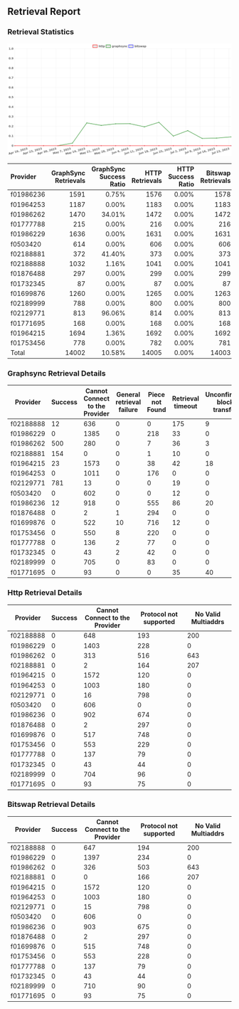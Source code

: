 ## Retrieval Report
### Retrieval Statistics
<img src="https://raw.githubusercontent.com/data-preservation-programs/filplus-checker-assets/main/filecoin-project/filecoin-plus-large-datasets/issues/1293/1690163791694.png"/>

| Provider  | GraphSync Retrievals | GraphSync Success Ratio | HTTP Retrievals | HTTP Success Ratio | Bitswap Retrievals | Bitswap Success Ratio |
| :-------- | -------------------: | ----------------------: | --------------: | -----------------: | -----------------: | --------------------: |
| f01986236 |                 1591 |                   0.75% |            1576 |              0.00% |               1578 |                 0.00% |
| f01964253 |                 1187 |                   0.00% |            1183 |              0.00% |               1183 |                 0.00% |
| f01986262 |                 1470 |                  34.01% |            1472 |              0.00% |               1472 |                 0.00% |
| f01777788 |                  215 |                   0.00% |             216 |              0.00% |                216 |                 0.00% |
| f01986229 |                 1636 |                   0.00% |            1631 |              0.00% |               1631 |                 0.00% |
| f0503420  |                  614 |                   0.00% |             606 |              0.00% |                606 |                 0.00% |
| f02188881 |                  372 |                  41.40% |             373 |              0.00% |                373 |                 0.00% |
| f02188888 |                 1032 |                   1.16% |            1041 |              0.00% |               1041 |                 0.00% |
| f01876488 |                  297 |                   0.00% |             299 |              0.00% |                299 |                 0.00% |
| f01732345 |                   87 |                   0.00% |              87 |              0.00% |                 87 |                 0.00% |
| f01699876 |                 1260 |                   0.00% |            1265 |              0.00% |               1263 |                 0.00% |
| f02189999 |                  788 |                   0.00% |             800 |              0.00% |                800 |                 0.00% |
| f02129771 |                  813 |                  96.06% |             814 |              0.00% |                813 |                 0.00% |
| f01771695 |                  168 |                   0.00% |             168 |              0.00% |                168 |                 0.00% |
| f01964215 |                 1694 |                   1.36% |            1692 |              0.00% |               1692 |                 0.00% |
| f01753456 |                  778 |                   0.00% |             782 |              0.00% |                781 |                 0.00% |
| Total     |                14002 |                  10.58% |           14005 |              0.00% |              14003 |                 0.00% |

### Graphsync Retrieval Details
| Provider  | Success | Cannot Connect to the Provider | General retrieval failure | Piece not Found | Retrieval timeout | Unconfirmed block transfer | No Valid Multiaddrs |
| --------- | ------- | ------------------------------ | ------------------------- | --------------- | ----------------- | -------------------------- | ------------------- |
| f02188888 | 12      | 636                            | 0                         | 0               | 175               | 9                          | 200                 |
| f01986229 | 0       | 1385                           | 0                         | 218             | 33                | 0                          | 0                   |
| f01986262 | 500     | 280                            | 0                         | 7               | 36                | 3                          | 644                 |
| f02188881 | 154     | 0                              | 0                         | 1               | 10                | 0                          | 207                 |
| f01964215 | 23      | 1573                           | 0                         | 38              | 42                | 18                         | 0                   |
| f01964253 | 0       | 1011                           | 0                         | 176             | 0                 | 0                          | 0                   |
| f02129771 | 781     | 13                             | 0                         | 0               | 19                | 0                          | 0                   |
| f0503420  | 0       | 602                            | 0                         | 0               | 12                | 0                          | 0                   |
| f01986236 | 12      | 918                            | 0                         | 555             | 86                | 20                         | 0                   |
| f01876488 | 0       | 2                              | 1                         | 294             | 0                 | 0                          | 0                   |
| f01699876 | 0       | 522                            | 10                        | 716             | 12                | 0                          | 0                   |
| f01753456 | 0       | 550                            | 8                         | 220             | 0                 | 0                          | 0                   |
| f01777788 | 0       | 136                            | 2                         | 77              | 0                 | 0                          | 0                   |
| f01732345 | 0       | 43                             | 2                         | 42              | 0                 | 0                          | 0                   |
| f02189999 | 0       | 705                            | 0                         | 83              | 0                 | 0                          | 0                   |
| f01771695 | 0       | 93                             | 0                         | 0               | 35                | 40                         | 0                   |

### Http Retrieval Details
| Provider  | Success | Cannot Connect to the Provider | Protocol not supported | No Valid Multiaddrs |
| --------- | ------- | ------------------------------ | ---------------------- | ------------------- |
| f02188888 | 0       | 648                            | 193                    | 200                 |
| f01986229 | 0       | 1403                           | 228                    | 0                   |
| f01986262 | 0       | 313                            | 516                    | 643                 |
| f02188881 | 0       | 2                              | 164                    | 207                 |
| f01964215 | 0       | 1572                           | 120                    | 0                   |
| f01964253 | 0       | 1003                           | 180                    | 0                   |
| f02129771 | 0       | 16                             | 798                    | 0                   |
| f0503420  | 0       | 606                            | 0                      | 0                   |
| f01986236 | 0       | 902                            | 674                    | 0                   |
| f01876488 | 0       | 2                              | 297                    | 0                   |
| f01699876 | 0       | 517                            | 748                    | 0                   |
| f01753456 | 0       | 553                            | 229                    | 0                   |
| f01777788 | 0       | 137                            | 79                     | 0                   |
| f01732345 | 0       | 43                             | 44                     | 0                   |
| f02189999 | 0       | 704                            | 96                     | 0                   |
| f01771695 | 0       | 93                             | 75                     | 0                   |

### Bitswap Retrieval Details
| Provider  | Success | Cannot Connect to the Provider | Protocol not supported | No Valid Multiaddrs |
| --------- | ------- | ------------------------------ | ---------------------- | ------------------- |
| f02188888 | 0       | 647                            | 194                    | 200                 |
| f01986229 | 0       | 1397                           | 234                    | 0                   |
| f01986262 | 0       | 326                            | 503                    | 643                 |
| f02188881 | 0       | 0                              | 166                    | 207                 |
| f01964215 | 0       | 1572                           | 120                    | 0                   |
| f01964253 | 0       | 1003                           | 180                    | 0                   |
| f02129771 | 0       | 15                             | 798                    | 0                   |
| f0503420  | 0       | 606                            | 0                      | 0                   |
| f01986236 | 0       | 903                            | 675                    | 0                   |
| f01876488 | 0       | 2                              | 297                    | 0                   |
| f01699876 | 0       | 515                            | 748                    | 0                   |
| f01753456 | 0       | 553                            | 228                    | 0                   |
| f01777788 | 0       | 137                            | 79                     | 0                   |
| f01732345 | 0       | 43                             | 44                     | 0                   |
| f02189999 | 0       | 710                            | 90                     | 0                   |
| f01771695 | 0       | 93                             | 75                     | 0                   |
